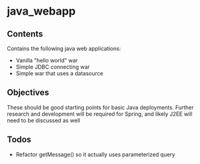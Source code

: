 java_webapp
===========

Contents
--------

Contains the following java web applications:

- Vanilla "hello world" war
- Simple JDBC connecting war
- Simple war that uses a datasource

Objectives
----------
These should be good starting points for basic Java deployments. Further research and development will be required for Spring, and likely J2EE will need to be discussed as well 

Todos
-----

- Refactor getMessage() so it actually uses parameterized query
